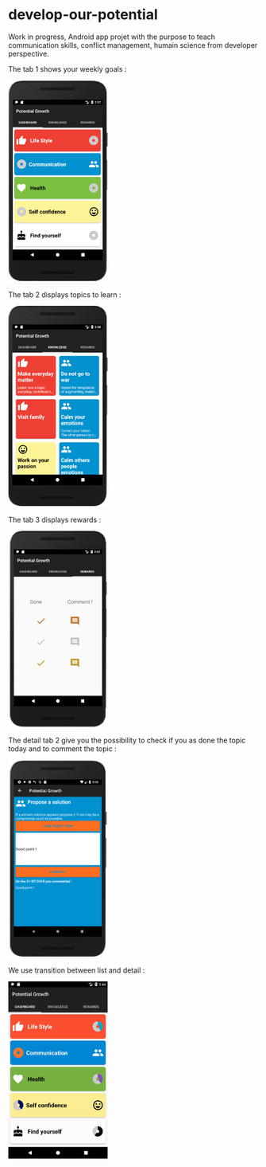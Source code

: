 # develop-our-potential
Work in progress, Android app projet with the purpose to teach communication skills, conflict management, humain science from developer perspective.

The tab 1 shows your weekly goals : 

<img width="200" alt="example" src="cap1.1.png"/>

The tab 2 displays topics to learn : 

<img width="200" alt="example" src="cap2.1.png"/>

The tab 3 displays rewards : 

<img width="200" alt="example" src="cap4.png"/>

The detail tab 2 give you the possibility to check if you as done the topic today and to comment the topic : 

<img width="200" alt="example" src="cap3.png"/>

We use transition between list and detail :

<img width="200" alt="example" src="cap5.gif"/>

